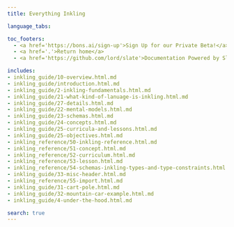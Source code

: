 ```yaml
---
title: Everything Inkling

language_tabs:

toc_footers:
  - <a href='https://bons.ai/sign-up'>Sign Up for our Private Beta!</a>
  - <a href='.'>Return home</a>
  - <a href='https://github.com/lord/slate'>Documentation Powered by Slate</a>

includes:
- inkling_guide/10-overview.html.md
- inkling_guide/introduction.html.md
- inkling_guide/2-inkling-fundamentals.html.md
- inkling_guide/21-what-kind-of-lanuage-is-inkling.html.md
- inkling_guide/27-details.html.md
- inkling_guide/22-mental-models.html.md
- inkling_guide/23-schemas.html.md
- inkling_guide/24-concepts.html.md
- inkling_guide/25-curricula-and-lessons.html.md
- inkling_guide/25-objectives.html.md
- inkling_reference/50-inkling-reference.html.md
- inkling_reference/51-concept.html.md
- inkling_reference/52-curriculum.html.md
- inkling_reference/53-lesson.html.md
- inkling_reference/54-schemas-inkling-types-and-type-constraints.html.md
- inkling_guide/33-misc-header.html.md
- inkling_reference/55-import.html.md
- inkling_guide/31-cart-pole.html.md
- inkling_guide/32-mountain-car-example.html.md
- inkling_guide/4-under-the-hood.html.md

search: true
---
```

